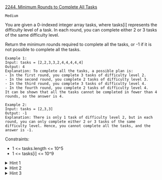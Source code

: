 [2244. Minimum Rounds to Complete All Tasks](https://leetcode.com/problems/minimum-rounds-to-complete-all-tasks/description/)

`Medium`

You are given a 0-indexed integer array tasks, where tasks[i] represents the difficulty level of a task. In each round, you can complete either 2 or 3 tasks of the same difficulty level.

Return the minimum rounds required to complete all the tasks, or -1 if it is not possible to complete all the tasks.

```
Example 1:
Input: tasks = [2,2,3,3,2,4,4,4,4,4]
Output: 4
Explanation: To complete all the tasks, a possible plan is:
- In the first round, you complete 3 tasks of difficulty level 2. 
- In the second round, you complete 2 tasks of difficulty level 3. 
- In the third round, you complete 3 tasks of difficulty level 4. 
- In the fourth round, you complete 2 tasks of difficulty level 4.  
It can be shown that all the tasks cannot be completed in fewer than 4 rounds, so the answer is 4.

Example 2:
Input: tasks = [2,3,3]
Output: -1
Explanation: There is only 1 task of difficulty level 2, but in each round, you can only complete either 2 or 3 tasks of the same difficulty level. Hence, you cannot complete all the tasks, and the answer is -1.
```

Constraints:

- 1 <= tasks.length <= 10^5
- 1 <= tasks[i] <= 10^9

<details>
<summary>Hint 1</summary>

Which data structure can you use to store the number of tasks of each difficulty level?

</details>

<details>
<summary>Hint 2</summary>

For any particular difficulty level, what can be the optimal strategy to complete the tasks using minimum rounds?

</details>

<details>
<summary>Hint 3</summary>

When can we not complete all tasks of a difficulty level?

</details>